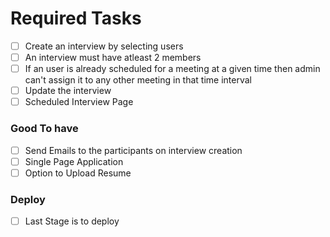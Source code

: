 # Required Tasks

- [ ] Create an interview by selecting users
- [ ] An interview must have atleast 2 members
- [ ] If an user is already scheduled for a meeting at a given time then admin can't assign it to any other meeting in that time interval
- [ ] Update the interview
- [ ] Scheduled Interview Page

### Good To have

- [ ] Send Emails to the participants on interview creation
- [ ] Single Page Application
- [ ] Option to Upload Resume

### Deploy

- [ ] Last Stage is to deploy

<!-- ### Additional Features

- [ ] Add a create user feature -->
